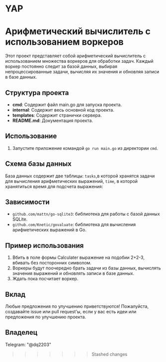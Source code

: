 # YAP
# Арифметический вычислитель с использованием воркеров

Этот проект представляет собой арифметический вычислитель с использованием множества воркеров для обработки задач. Каждый воркер постоянно следит за базой данных, выбирая непроцессированные задачи, вычисляя их значения и обновляя записи в базе данных.

## Структура проекта

- **cmd**: Содержит файл main.go для запуска проекта.
- **internal**: Содержит весь основной код проекта.
- **templates**: Содержит странички сервера.
- **README.md**: Документация проекта.

## Использование

1. Запустите приложение командой `go run main.go` из директории `cmd`.

## Схема базы данных

База данных содержит две таблицы: `tasks`,в которой хранятся задачи для вычисления арифметических выражений, `time`, в которой хранятиться время для подсчета выражения:

## Зависимости

- `github.com/mattn/go-sqlite3`: библиотека для работы с базой данных SQLite.
- `github.com/Knetic/govaluate`: библиотека для вычисления арифметических выражений в Go.

## Пример использования

1. Вбить в поле формы Calculater выражение на подобии 2+2-3, вбивать без посторонних символом.
2. Воркеры будут поочередно брать задачи из базы данных, вычислять значения выражений и обновлять записи в базе данных.
3. Ждать пока посчитает воркер.

## Вклад

Любые предложения по улучшению приветствуются! Пожалуйста, создавайте issue или pull request'ы, если у вас есть идеи или предложения по улучшению проекта.

## Владелец

Telegram: "@dq2203"
>>>>>>> Stashed changes
